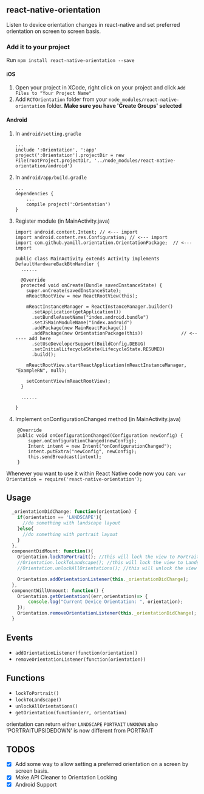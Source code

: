 ## react-native-orientation
Listen to device orientation changes in react-native and set preferred orientation on screen to screen basis.

### Add it to your project

Run `npm install react-native-orientation --save`


#### iOS

1. Open your project in XCode, right click on your project and click `Add Files to "Your Project Name"`
2. Add `RCTOrientation` folder from your `node_modules/react-native-orientation` folder. <b>Make sure you have 'Create Groups' selected</b>

#### Android

1. In `android/setting.gradle`

    ```
    ...
    include ':Orientation', ':app'
    project(':Orientation').projectDir = new File(rootProject.projectDir, '../node_modules/react-native-orientation/android')
    ```

2. In `android/app/build.gradle`

    ```
    ...
    dependencies {
        ...
        compile project(':Orientation')
    }
    ```

3. Register module (in MainActivity.java)

    ```
    import android.content.Intent; // <--- import
    import android.content.res.Configuration; // <--- import
    import com.github.yamill.orientation.OrientationPackage;  // <--- import

    public class MainActivity extends Activity implements DefaultHardwareBackBtnHandler {
      ......

      @Override
      protected void onCreate(Bundle savedInstanceState) {
        super.onCreate(savedInstanceState);
        mReactRootView = new ReactRootView(this);

        mReactInstanceManager = ReactInstanceManager.builder()
          .setApplication(getApplication())
          .setBundleAssetName("index.android.bundle")
          .setJSMainModuleName("index.android")
          .addPackage(new MainReactPackage())
          .addPackage(new OrientationPackage(this))              // <------ add here
          .setUseDeveloperSupport(BuildConfig.DEBUG)
          .setInitialLifecycleState(LifecycleState.RESUMED)
          .build();

        mReactRootView.startReactApplication(mReactInstanceManager, "ExampleRN", null);

        setContentView(mReactRootView);
      }

      ......

    }
    ```

4. Implement onConfigurationChanged method (in MainActivity.java)

```
    @Override
    public void onConfigurationChanged(Configuration newConfig) {
        super.onConfigurationChanged(newConfig);
        Intent intent = new Intent("onConfigurationChanged");
        intent.putExtra("newConfig", newConfig);
        this.sendBroadcast(intent);
    }
```

Whenever you want to use it within React Native code now you can:
`var Orientation = require('react-native-orientation');`


## Usage

```javascript
  _orientationDidChange: function(orientation) {
    if(orientation == 'LANDSCAPE'){
      //do something with landscape layout
    }else{
      //do something with portrait layout
    }
  },
  componentDidMount: function(){
    Orientation.lockToPortrait(); //this will lock the view to Portrait
    //Orientation.lockToLandscape(); //this will lock the view to Landscape
    //Orientation.unlockAllOrientations(); //this will unlock the view to all Orientations

    Orientation.addOrientationListener(this._orientationDidChange);
  },
  componentWillUnmount: function() {
	Orientation.getOrientation((err,orientation)=> {
		console.log("Current Device Orientation: ", orientation);
	});
    Orientation.removeOrientationListener(this._orientationDidChange);
  }
```

## Events

- `addOrientationListener(function(orientation))`
- `removeOrientationListener(function(orientation))`

## Functions

- `lockToPortrait()`
- `lockToLandscape()`
- `unlockAllOrientations()`
- `getOrientation(function(err, orientation)`

orientation can return either `LANDSCAPE` `PORTRAIT` `UNKNOWN`
also 'PORTRAITUPSIDEDOWN' is now different from PORTRAIT
## TODOS

- [x] Add some way to allow setting a preferred orientation on a screen by screen basis.
- [x] Make API Cleaner to Orientation Locking
- [x] Android Support
